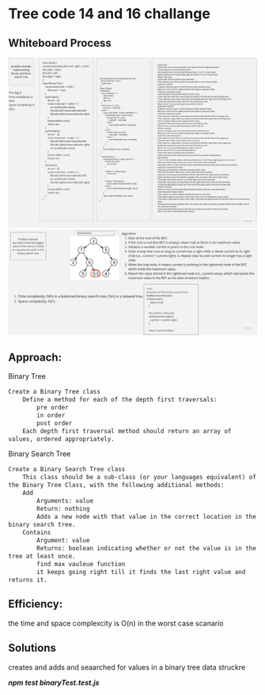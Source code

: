 # Tree code 14 and 16 challange
## Whiteboard Process
![14](./img/Product%20Roadmaps(15).jpg)
![16](./img/Product%20Roadmaps(17).jpg)


## Approach:


Binary Tree

    Create a Binary Tree class
        Define a method for each of the depth first traversals:
            pre order
            in order
            post order
        Each depth first traversal method should return an array of values, ordered appropriately.

Binary Search Tree

    Create a Binary Search Tree class
        This class should be a sub-class (or your languages equivalent) of the Binary Tree Class, with the following additional methods:
        Add
            Arguments: value
            Return: nothing
            Adds a new node with that value in the correct location in the binary search tree.
        Contains
            Argument: value
            Returns: boolean indicating whether or not the value is in the tree at least once.
            find max vauleue function
            it keeps going right till it finds the last right value and returns it.



## Efficiency:

the time and space complexcity is O(n) in the worst case scanario
## Solutions 

creates and adds and seaarched for values in a binary tree data struckre


***npm test binaryTest.test.js***